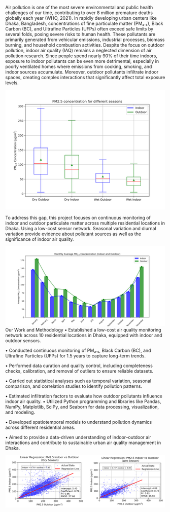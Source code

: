 Air pollution is one of the most severe environmental and public health challenges of our time, contributing to over 8 million premature deaths globally each year (WHO, 2021). In rapidly developing urban centers like Dhaka, Bangladesh, concentrations of fine particulate matter (PM₂.₅), Black Carbon (BC), and Ultrafine Particles (UFPs) often exceed safe limits by several folds, posing severe risks to human health. These pollutants are primarily generated from vehicular emissions, industrial processes, biomass burning, and household combustion activities.
Despite the focus on outdoor pollution, indoor air quality (IAQ) remains a neglected dimension of air pollution research. Since people spend nearly 90% of their time indoors, exposure to indoor pollutants can be even more detrimental, especially in poorly ventilated homes where emissions from cooking, smoking, and indoor sources accumulate. Moreover, outdoor pollutants infiltrate indoor spaces, creating complex interactions that significantly affect total exposure levels. 

![image alt](https://github.com/rivanchandraroy/Home-project/blob/main/Summary%20of%20Analysis.png?raw=true)

To address this gap, this project focuses on continuous monitoring of indoor and outdoor particulate matter across multiple residential locations in Dhaka. Using a low-cost sensor network. Seasonal variation and diurnal variation provide evidence about pollutant sources as well as the significance of indoor air quality.

![image alt](https://github.com/rivanchandraroy/Home-project/blob/main/Monthly-Seasonal%20Pattern.png?raw=true)
Our Work and Methodology
•	Established a low-cost air quality monitoring network across 10 residential locations in Dhaka, equipped with indoor and outdoor sensors.

•	Conducted continuous monitoring of PM₂.₅, Black Carbon (BC), and Ultrafine Particles (UFPs) for 1.5 years to capture long-term trends.

•	Performed data curation and quality control, including completeness checks, calibration, and removal of outliers to ensure reliable datasets.

•	Carried out statistical analyses such as temporal variation, seasonal comparison, and correlation studies to identify pollution patterns.

•	Estimated infiltration factors to evaluate how outdoor pollutants influence indoor air quality.
•	Utilized Python programming and libraries like Pandas, NumPy, Matplotlib, SciPy, and Seaborn for data processing, visualization, and modeling.

•	Developed spatiotemporal models to understand pollution dynamics across different residential areas.

•	Aimed to provide a data-driven understanding of indoor–outdoor air interactions and contribute to sustainable urban air quality management in Dhaka.

![image alt](https://github.com/rivanchandraroy/Home-project/blob/main/Corelation%20of%20indoor%20and%20outdoor%20PM2.5.png?raw=true)

